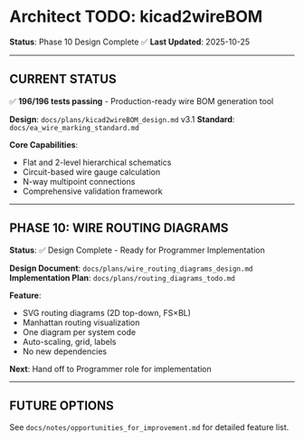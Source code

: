 # Architect TODO: kicad2wireBOM

**Status**: Phase 10 Design Complete ✅
**Last Updated**: 2025-10-25

---

## CURRENT STATUS

✅ **196/196 tests passing** - Production-ready wire BOM generation tool

**Design**: `docs/plans/kicad2wireBOM_design.md` v3.1
**Standard**: `docs/ea_wire_marking_standard.md`

**Core Capabilities**:
- Flat and 2-level hierarchical schematics
- Circuit-based wire gauge calculation
- N-way multipoint connections
- Comprehensive validation framework

---

## PHASE 10: WIRE ROUTING DIAGRAMS

**Status**: ✅ Design Complete - Ready for Programmer Implementation

**Design Document**: `docs/plans/wire_routing_diagrams_design.md`
**Implementation Plan**: `docs/plans/routing_diagrams_todo.md`

**Feature**:
- SVG routing diagrams (2D top-down, FS×BL)
- Manhattan routing visualization
- One diagram per system code
- Auto-scaling, grid, labels
- No new dependencies

**Next**: Hand off to Programmer role for implementation

---

## FUTURE OPTIONS

See `docs/notes/opportunities_for_improvement.md` for detailed feature list.
